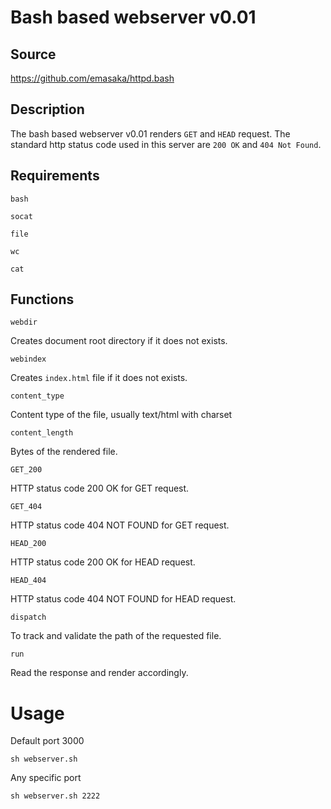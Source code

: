 # Bash based webserver v0.01

## Source

https://github.com/emasaka/httpd.bash

## Description

The bash based webserver v0.01 renders ``GET`` and ``HEAD`` request. The standard http status code used in this server are ``200 OK`` and ``404 Not Found``. 

## Requirements

``bash``

``socat``

``file``

``wc``

``cat``

## Functions

``webdir``

Creates document root directory if it does not exists.

``webindex``

Creates ``index.html`` file if it does not exists.

``content_type``

Content type of the file, usually text/html with charset

``content_length``

Bytes of the rendered file.

``GET_200``

HTTP status code 200 OK for GET request.

``GET_404``

HTTP status code 404 NOT FOUND for GET request.

``HEAD_200``

HTTP status code 200 OK for HEAD request.

``HEAD_404``

HTTP status code 404 NOT FOUND for HEAD request.

``dispatch``

To track and validate the path of the requested file.

``run``

Read the response and render accordingly.


# Usage

Default port 3000

``sh webserver.sh``

Any specific port

``sh webserver.sh 2222``
